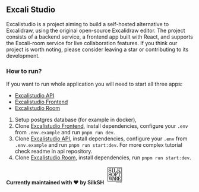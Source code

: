 ## Excali Studio
Excalistudio is a project aiming to build a self-hosted alternative to Excalidraw, using the original open-source Excalidraw editor. The project consists of a backend service, a frontend app built with React, and supports the Excali-room service for live collaboration features. If you think our project is worth noting, please consider leaving a star or contributing to its development.


### How to run?
If you want to run whole application you will need to start all three apps: 
- [Excalistudio API](https://github.com/Excali-Studio/excali-api)
- [Excalistudio Frontend](https://github.com/Excali-Studio/excali-front-wrapper)
- [Excalistudio Room](https://github.com/Excali-Studio/excalidraw-room)

1. Setup postgres database (for example in docker),
2. Clone [Excalistudio Frontend](https://github.com/Excali-Studio/excali-front-wrapper), install dependencies, configure your `.env` from `.env.example` and run `pnpm run dev`.
3. Clone [Excalistudio API](https://github.com/Excali-Studio/excali-api), install dependencies, configure your `.env` from `.env.example` and run `pnpm run start:dev`. For more complex tutorial check readme in api repository.
4. Clone [Excalistudio Room](https://github.com/Excali-Studio/excalidraw-room), install dependencies, run `pnpm run start:dev`.


__Currently maintained with ❤️ by SilkSH__
<img src="../docs_static/silksh_logo.png" width="50">
